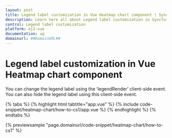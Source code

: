 ```yaml
---
layout: post
title: Legend label customization in Vue Heatmap chart component | Syncfusion
description: Learn here all about Legend label customization in Syncfusion Vue Heatmap chart component of Syncfusion Essential JS 2 and more.
control: Legend label customization 
platform: ej2-vue
documentation: ug
domainurl: ##DomainURL##
---
```


# Legend label customization in Vue Heatmap chart component

You can change the legend label using the ‘legendRender’ client-side event. You can also hide the legend label using this client-side event.

{% tabs %}
{% highlight html tabtitle="app.vue" %}
{% include code-snippet/heatmap-chart/how-to-cs1/app.vue %}
{% endhighlight %}
{% endtabs %}
        
{% previewsample "page.domainurl/code-snippet/heatmap-chart/how-to-cs1" %}